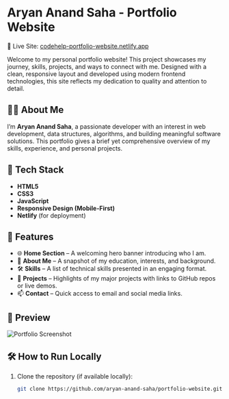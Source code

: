# Aryan Anand Saha - Portfolio Website

🚀 Live Site: [codehelp-portfolio-website.netlify.app](https://codehelp-portfolio-website.netlify.app/)

Welcome to my personal portfolio website! This project showcases my journey, skills, projects, and ways to connect with me. Designed with a clean, responsive layout and developed using modern frontend technologies, this site reflects my dedication to quality and attention to detail.

## 👨‍💻 About Me

I’m **Aryan Anand Saha**, a passionate developer with an interest in web development, data structures, algorithms, and building meaningful software solutions. This portfolio gives a brief yet comprehensive overview of my skills, experience, and personal projects.

## 🧰 Tech Stack

- **HTML5**
- **CSS3**
- **JavaScript**
- **Responsive Design (Mobile-First)**
- **Netlify** (for deployment)

## 📂 Features

- 🌐 **Home Section** – A welcoming hero banner introducing who I am.
- 📄 **About Me** – A snapshot of my education, interests, and background.
- 🛠️ **Skills** – A list of technical skills presented in an engaging format.
- 🧩 **Projects** – Highlights of my major projects with links to GitHub repos or live demos.
- 📫 **Contact** – Quick access to email and social media links.

## 📸 Preview

![Portfolio Screenshot](https://github.com/user-attachments/assets/e7b26c7a-dc21-482d-8d80-37f80b32929a)


## 🛠️ How to Run Locally

1. Clone the repository (if available locally):
   ```bash
   git clone https://github.com/aryan-anand-saha/portfolio-website.git
